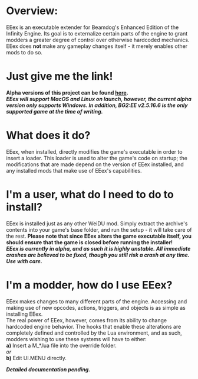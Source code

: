 <h1>Overview:</h1>
EEex is an executable extender for Beamdog's Enhanced Edition of the Infinity Engine. Its goal is to externalize certain parts of the engine to grant modders a greater degree of control over otherwise hardcoded mechanics. EEex does <b class="Bold">not </b>make any gameplay changes itself - it merely enables other mods to do so.
<br>

<h1>Just give me the link!</h1>
<b class="Bold">Alpha versions of this project can be found <a href="https://github.com/Bubb13/EEex/releases">here</a>.</b>
<br>
<b class="Bold"><i class="Italic">EEex will support MacOS and Linux on launch, however, the current alpha version only supports Windows. In addition, BG2:EE v2.5.16.6 is the only supported game at the time of writing.</i></b>
<br>

<h1>What does it do?</h1>
EEex, when installed, directly modifies the game's executable in order to insert a loader. This loader is used to alter the game's code on startup; the modifications that are made depend on the version of EEex installed, and any installed mods that make use of EEex's capabilities.
<br>

<h1>I'm a user, what do I need to do to install?</h1>
EEex is installed just as any other WeiDU mod. Simply extract the archive's contents into your game's base folder, and run the setup - it will take care of the rest. <b class="Bold">Please note that since EEex alters the game executable itself, you should ensure that the game is closed before running the installer!</b>
<br>
<b class="Bold"><i class="Italic">EEex is currently in alpha, and as such it is highly unstable. All immediate crashes are believed to be fixed, though you still risk a crash at any time. Use with care.</i></b>
<br>

<h1>I'm a modder, how do I use EEex?</h1>
EEex makes changes to many different parts of the engine. Accessing and making use of new opcodes, actions, triggers, and objects is as simple as installing EEex.
<br>
The real power of EEex, however, comes from its ability to change hardcoded engine behavior. The hooks that enable these alterations are completely defined and controlled by the Lua environment, and as such, modders wishing to use these systems will have to either:
<br>
<b class="Bold">a)</b> Insert a M_*.lua file into the override folder.<br>
<i class="Italic">or</i><br>
<b class="Bold">b)</b> Edit UI.MENU directly. 

<i class="Italic"><b class="Bold">Detailed documentation pending.</b></i>
<br>
